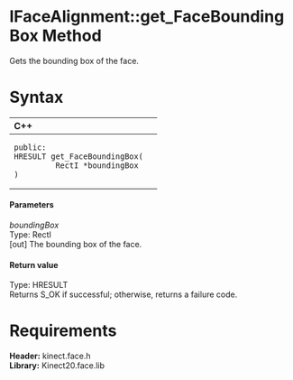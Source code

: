 IFaceAlignment::get\_FaceBoundingBox Method  
===========================================  

Gets the bounding box of the face. <span id="syntaxSection"></span>

Syntax  
======  

<table>
<colgroup>
<col width="100%" />
</colgroup>
<thead>
<tr class="header">
<th align="left">C++</th>
</tr>
</thead>
<tbody>
<tr class="odd">
<td align="left"><pre><code>public:  
HRESULT get_FaceBoundingBox(  
         RectI *boundingBox  
)</code></pre></td>
</tr>
</tbody>
</table>

<span id="ID4EG"></span>
#### Parameters  

*boundingBox*    
Type: RectI  
[out] The bounding box of the face.  

<span id="ID4EP"></span>
#### Return value  

Type: HRESULT  
Returns S\_OK if successful; otherwise, returns a failure code.  

<span id="requirements"></span>

Requirements  
============  

**Header:** kinect.face.h  
**Library:** Kinect20.face.lib  



<!--Please do not edit the data in the comment block below.-->
<!--
TOCTitle : get_FaceBoundingBox Method
RLTitle : IFaceAlignment::get_FaceBoundingBox Method
KeywordK : get_FaceBoundingBox method
KeywordK : IFaceAlignment::get_FaceBoundingBox method
KeywordF : IFaceAlignment::get_FaceBoundingBox
KeywordF : get_FaceBoundingBox
KeywordF : Microsoft.Kinect.face.IFaceAlignment.get_FaceBoundingBox(RectI@)
KeywordA : M:Microsoft.Kinect.face.IFaceAlignment.get_FaceBoundingBox(RectI@)
AssetID : M:Microsoft.Kinect.face.IFaceAlignment.get_FaceBoundingBox(RectI@)
Locale : en-us
CommunityContent : 1
APIType : Managed
APILocation : 
APIName : Microsoft.Kinect.face.IFaceAlignment::get_FaceBoundingBox
TargetOS : Windows
TopicType : kbSyntax
DevLang : C++
DocSet : K4Wv2
ProjType : K4Wv2Proj
Technology : Kinect for Windows
Product : Kinect for Windows SDK v2
productversion : 20
-->
